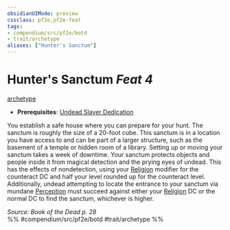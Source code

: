 ```yaml
---
obsidianUIMode: preview
cssclass: pf2e,pf2e-feat
tags:
- compendium/src/pf2e/botd
- trait/archetype
aliases: ["Hunter's Sanctum"]
---
```

# Hunter's Sanctum  *Feat 4*  
[archetype](../../Rules/traits/archetype.md)  

- **Prerequisites**: [Undead Slayer Dedication](undead-slayer-dedication-botd.md)

You establish a safe house where you can prepare for your hunt. The sanctum is roughly the size of a 20-foot cube. This sanctum is in a location you have access to and can be part of a larger structure, such as the basement of a temple or hidden room of a library. Setting up or moving your sanctum takes a week of downtime. Your sanctum protects objects and people inside it from magical detection and the prying eyes of undead. This has the effects of nondetection, using your [Religion](../skills.md#Religion) modifier for the counteract DC and half your level rounded up for the counteract level. Additionally, undead attempting to locate the entrance to your sanctum via mundane [Perception](../skills.md#Perception) must succeed against either your [Religion](../skills.md#Religion) DC or the normal DC to find the sanctum, whichever is higher.

*Source: Book of the Dead p. 28*  
%% #compendium/src/pf2e/botd #trait/archetype %%
